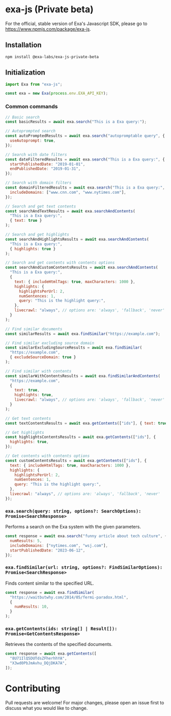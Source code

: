 # exa-js (Private beta)

For the official, stable version of Exa's Javascript SDK, please go to https://www.npmjs.com/package/exa-js.

## Installation

```
npm install @exa-labs/exa-js-private-beta
```

## Initialization

```js
import Exa from "exa-js";

const exa = new Exa(process.env.EXA_API_KEY);
```

### Common commands

```js
// Basic search
const basicResults = await exa.search("This is a Exa query:");

// Autoprompted search
const autoPromptedResults = await exa.search("autopromptable query", {
  useAutoprompt: true,
});

// Search with date filters
const dateFilteredResults = await exa.search("This is a Exa query:", {
  startPublishedDate: "2019-01-01",
  endPublishedDate: "2019-01-31",
});

// Search with domain filters
const domainFilteredResults = await exa.search("This is a Exa query:", {
  includeDomains: ["www.cnn.com", "www.nytimes.com"],
});

// Search and get text contents
const searchAndTextResults = await exa.searchAndContents(
  "This is a Exa query:",
  { text: true }
);

// Search and get highlights
const searchAndHighlightsResults = await exa.searchAndContents(
  "This is a Exa query:",
  { highlights: true }
);

// Search and get contents with contents options
const searchAndCustomContentsResults = await exa.searchAndContents(
  "This is a Exa query:",
  {
    text: { includeHtmlTags: true, maxCharacters: 1000 },
    highlights: {
      highlightsPerUrl: 2,
      numSentences: 1,
      query: "This is the highlight query:",
    },
    livecrawl: "always", // options are: 'always', 'fallback', 'never'
  }
);

// Find similar documents
const similarResults = await exa.findSimilar("https://example.com");

// Find similar excluding source domain
const similarExcludingSourceResults = await exa.findSimilar(
  "https://example.com",
  { excludeSourceDomain: true }
);

// Find similar with contents
const similarWithContentsResults = await exa.findSimilarAndContents(
  "https://example.com",
  {
    text: true,
    highlights: true,
    livecrawl: "always", // options are: 'always', 'fallback', 'never'
  }
);

// Get text contents
const textContentsResults = await exa.getContents(["ids"], { text: true });

// Get highlights
const highlightsContentsResults = await exa.getContents(["ids"], {
  highlights: true,
});

// Get contents with contents options
const customContentsResults = await exa.getContents(["ids"], {
  text: { includeHtmlTags: true, maxCharacters: 1000 },
  highlights: {
    highlightsPerUrl: 2,
    numSentences: 1,
    query: "This is the highlight query:",
  },
  livecrawl: "always", // options are: 'always', 'fallback', 'never'
});
```

### `exa.search(query: string, options?: SearchOptions): Promise<SearchResponse>`

Performs a search on the Exa system with the given parameters.

```javascript
const response = await exa.search("funny article about tech culture", {
  numResults: 5,
  includeDomains: ["nytimes.com", "wsj.com"],
  startPublishedDate: "2023-06-12",
});
```

### `exa.findSimilar(url: string, options?: FindSimilarOptions): Promise<SearchResponse>`

Finds content similar to the specified URL.

```javascript
const response = await exa.findSimilar(
  "https://waitbutwhy.com/2014/05/fermi-paradox.html",
  {
    numResults: 10,
  }
);
```

### `exa.getContents(ids: string[] | Result[]): Promise<GetContentsResponse>`

Retrieves the contents of the specified documents.

```javascript
const response = await exa.getContents([
  "8U71IlQ5DUTdsZFherhhYA",
  "X3wd0PbJmAvhu_DQjDKA7A",
]);
```

# Contributing

Pull requests are welcome! For major changes, please open an issue first to discuss what you would like to change.
